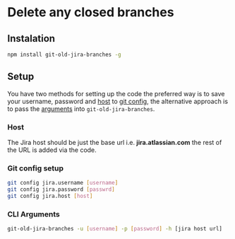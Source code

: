 # Delete any closed branches

## Instalation
```bash
npm install git-old-jira-branches -g
```

## Setup
You have two methods for setting up the code the preferred way is to save your username, password and [host](#host) to [git config](#git-config-setup), the alternative approach is to pass the [arguments](#cli-arguments) into ```git-old-jira-branches```.

### Host
The Jira host should be just the base url i.e. **jira.atlassian.com** the rest of the URL is added via the code.

### Git config setup
```bash
git config jira.username [username]
git config jira.password [passwrd]
git config jira.host [host]
```

### CLI Arguments
```bash
git-old-jira-branches -u [username] -p [password] -h [jira host url]
```
